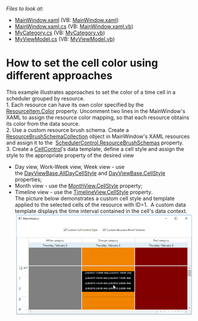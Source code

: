 <!-- default file list -->
*Files to look at*:

* [MainWindow.xaml](./CS/CustomCellColoring/MainWindow.xaml) (VB: [MainWindow.xaml](./VB/CustomCellColoring/MainWindow.xaml))
* [MainWindow.xaml.cs](./CS/CustomCellColoring/MainWindow.xaml.cs) (VB: [MainWindow.xaml.vb](./VB/CustomCellColoring/MainWindow.xaml.vb))
* [MyCategory.cs](./CS/CustomCellColoring/Model/MyCategory.cs) (VB: [MyCategory.vb](./VB/CustomCellColoring/Model/MyCategory.vb))
* [MyViewModel.cs](./CS/CustomCellColoring/ViewModels/MyViewModel.cs) (VB: [MyViewModel.vb](./VB/CustomCellColoring/ViewModels/MyViewModel.vb))
<!-- default file list end -->
# How to set the cell color using different approaches


This example illustrates approaches to set the color of a time cell in a scheduler grouped by resource.<br>1. Each resource can have its own color specified by the <a href="http://help.devexpress.com/#WPF/DevExpressXpfSchedulingResourceItem_Colortopic">ResourceItem.Color</a> property. Uncomment two lines in the MainWindow's XAML to assign the resource color mapping, so that each resource obtains its color from the data source.<br>2. Use a custom resource brush schema. Create a <a href="http://help.devexpress.com/#WPF/clsDevExpressXpfSchedulingResourceBrushSchemaCollectiontopic">ResourceBrushSchemaCollection</a> object in MainWindow's XAML resources and assign it to the  <a href="http://help.devexpress.com/#WPF/DevExpressXpfSchedulingSchedulerControl_ResourceBrushSchemastopic">SchedulerControl.ResourceBrushSchemas</a> property.<br>3. Create a <a href="http://help.devexpress.com/#WPF/clsDevExpressXpfSchedulingVisualCellControltopic">CellControl</a>'s data template, define a cell style and assign the style to the appropriate property of the desired view

* Day view, Work-Week view, Week view - use the <a href="http://help.devexpress.com/#WPF/DevExpressXpfSchedulingDayViewBase_AllDayCellStyletopic">DayViewBase.AllDayCellStyle</a> and <a href="http://help.devexpress.com/#WPF/DevExpressXpfSchedulingDayViewBase_CellStyletopic">DayViewBase.CellStyle</a> properties;
* Month view - use the <a href="http://help.devexpress.com/#WPF/DevExpressXpfSchedulingMonthView_CellStyletopic">MonthView.CellStyle</a> property;
* Timeline view - use the <a href="http://help.devexpress.com/#WPF/DevExpressXpfSchedulingTimelineView_CellStyletopic">TimelineView.CellStyle</a> property.<br>The picture below demonstrates a custom cell style and template applied to the selected cells of the resource with ID=1.  A custom data template displays the time interval contained in the cell's data context.<br><img src="https://raw.githubusercontent.com/DevExpress-Examples/how-to-set-the-cell-color-using-different-approaches-t604609/17.2.3+/media/8eba6552-cd7a-4c2c-aa89-223b074362d6.png">

<br/>


